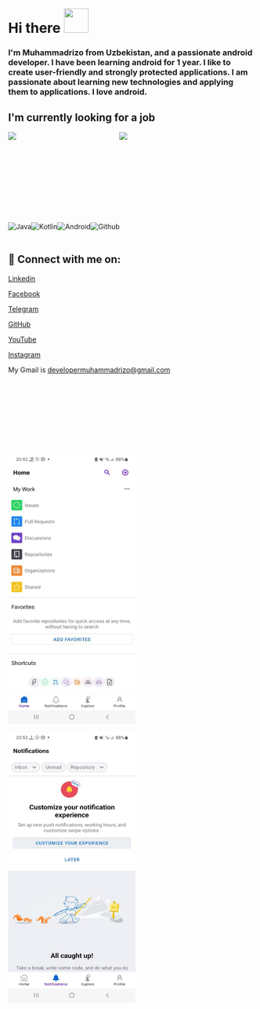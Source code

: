 # Hi there <img src="https://raw.githubusercontent.com/nixin72/nixin72/master/wave.gif" width="50" height="50">

### I'm Muhammadrizo from Uzbekistan, and a passionate android developer. I have been learning android for 1 year. I like to create user-friendly and strongly protected applications. I am passionate about learning new technologies and applying them to applications. I love android.

## I'm currently looking for a job

<img align="left" width="45%" src="https://github-readme-stats.vercel.app/api/top-langs/?username=muhammadrizo2003&show_icons=true&theme=radical&layout=compact" />

<img align="left" width="47%" src="https://github-readme-stats.vercel.app/api?username=muhammadrizo2003&show_icons=true&theme=radical" />

<br /><br />
<br /><br />
<br /><br />
<br /><br />
<br /><br />

<img align="left" alt="Java" src="https://img.shields.io/badge/java-%23ED8B00.svg?style=for-the-badge&logo=java&logoColor=white" />
<img align="left" alt="Kotlin" src="https://img.shields.io/badge/kotlin-%230095D5.svg?style=for-the-badge&logo=kotlin&logoColor=white" />
<img align="left" alt="Android" src="https://img.shields.io/badge/Android-3DDC84?style=for-the-badge&logo=android&logoColor=white" />
<img align="left" alt="Github" src="https://img.shields.io/badge/github-%23121011.svg?style=for-the-badge&logo=github&logoColor=white" />

<br /><br />

## 🤝 Connect with me on:

[Linkedin](https://www.linkedin.com/in/muhammadrizo-nurullaxo-jayev-13935122a)

[Facebook](https://www.facebook.com/muhammadrizo.nurullaxojayev.5)

[Telegram](https://t.me/xon_Muhammadrizo)

[GitHub](https://github.com/muhammadrizo2003)

[YouTube](https://youtube.com/channel/UCkBc3jNlyRWKIRos2JOXafQ)

[Instagram](https://instagram.com/_android_engineer_)

My Gmail is developermuhammadrizo@gmail.com

<br /><br />
<br /><br />
<br /><br />
<br /><br />

<img
  src="https://raw.githubusercontent.com/muhammadrizo2003/muhammadrizo2003/main/my_little_works/github_app_clone.jpg"
  alt="Alt text"
  title="Optional title"
  width="260" height="550">
  
  <img
  src="https://raw.githubusercontent.com/muhammadrizo2003/muhammadrizo2003/main/my_little_works/github_clone.jpg"
  alt="Alt text"
  title="Optional title"
  width="260" height="550">
